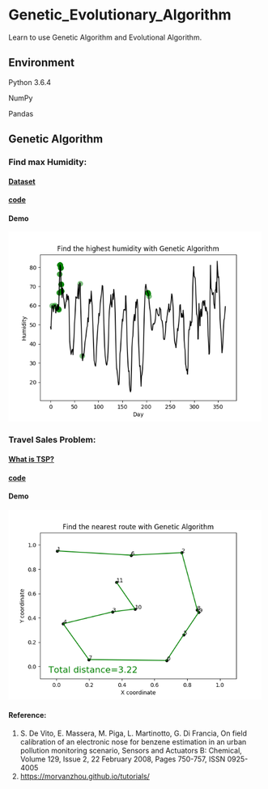 # Genetic_Evolutionary_Algorithm
Learn to use Genetic Algorithm and Evolutional Algorithm.

## Environment 
Python 3.6.4

NumPy

Pandas


## Genetic Algorithm
### Find max Humidity:
#### [Dataset](https://archive.ics.uci.edu/ml/datasets/Air+Quality) 
#### [code](https://github.com/dxc33linger/Genetic_Evolutionary_Algorithm/blob/master/Genetic_algo_dxc.py)
#### Demo
<img src="https://github.com/dxc33linger/Genetic_Evolutionary_Algorithm/blob/master/image/humidity.png" width="500" alt="Humidity"/>

### Travel Sales Problem:
#### [What is TSP?](https://en.wikipedia.org/wiki/Travelling_salesman_problem)
#### [code](https://github.com/dxc33linger/Genetic_Evolutionary_Algorithm/blob/master/TSP_dxc.py)
#### Demo
<img src="https://github.com/dxc33linger/Genetic_Evolutionary_Algorithm/blob/master/image/TSP.png" width="500"  alt="Humidity"/>      



#### Reference:
1. S. De Vito, E. Massera, M. Piga, L. Martinotto, G. Di Francia, On field calibration of an electronic nose for benzene estimation in an urban pollution monitoring scenario, Sensors and Actuators B: Chemical, Volume 129, Issue 2, 22 February 2008, Pages 750-757, ISSN 0925-4005
2. https://morvanzhou.github.io/tutorials/
